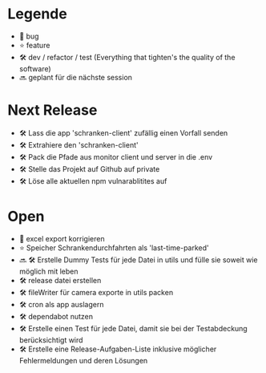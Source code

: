 # Legende
- 🐞 bug
- ⭐️ feature
- 🛠 dev / refactor / test (Everything that tighten's the quality of the software)
- 🔜 geplant für die nächste session

# Next Release
- 🛠 Lass die app 'schranken-client' zufällig einen Vorfall senden
- 🛠 Extrahiere den 'schranken-client'
- 🛠 Pack die Pfade aus monitor client und server in die .env
- 🛠 Stelle das Projekt auf Github auf private
- 🛠 Löse alle aktuellen npm vulnarablitites auf

# Open
- 🐞 excel export korrigieren
- ⭐️ Speicher Schrankendurchfahrten als 'last-time-parked'
- 🔜 🛠 Erstelle Dummy Tests für jede Datei in utils und fülle sie soweit wie möglich mit leben
- 🛠 release datei erstellen
- 🛠 fileWriter für camera exporte in utils packen
- 🛠 cron als app auslagern
- 🛠 dependabot nutzen
- 🛠 Erstelle einen Test für jede Datei, damit sie bei der Testabdeckung berücksichtigt wird
- 🛠 Erstelle eine Release-Aufgaben-Liste inklusive möglicher Fehlermeldungen und deren Lösungen